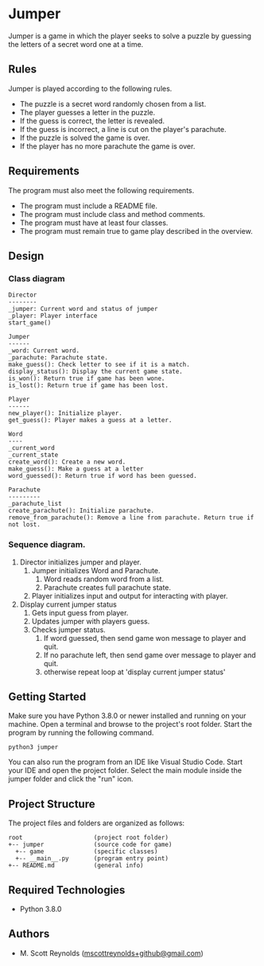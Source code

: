 # Jumper
Jumper is a game in which the player seeks to solve a puzzle by guessing the letters of a secret word one at a time.

## Rules
Jumper is played according to the following rules.

- The puzzle is a secret word randomly chosen from a list.
- The player guesses a letter in the puzzle.
- If the guess is correct, the letter is revealed.
- If the guess is incorrect, a line is cut on the player's parachute.
- If the puzzle is solved the game is over.
- If the player has no more parachute the game is over.

## Requirements
The program must also meet the following requirements.

- The program must include a README file.
- The program must include class and method comments.
- The program must have at least four classes.
- The program must remain true to game play described in the overview.


## Design
### Class diagram

```
Director
--------
_jumper: Current word and status of jumper
_player: Player interface
start_game()

Jumper
------
_word: Current word.
_parachute: Parachute state.
make_guess(): Check letter to see if it is a match. 
display_status(): Display the current game state.
is_won(): Return true if game has been wone.
is_lost(): Return true if game has been lost.

Player
------
new_player(): Initialize player. 
get_guess(): Player makes a guess at a letter.

Word
----
_current_word
_current_state
create_word(): Create a new word.
make_guess(): Make a guess at a letter
word_guessed(): Return true if word has been guessed.

Parachute
---------
_parachute_list
create_parachute(): Initialize parachute.
remove_from_parachute(): Remove a line from parachute. Return true if not lost.
```

### Sequence diagram.
1. Director initializes jumper and player.
    1. Jumper initializes Word and Parachute.
        1. Word reads random word from a list.
        2. Parachute creates full parachute state.
    2. Player initializes input and output for interacting with player.
2. Display current jumper status
    1. Gets input guess from player.
    2. Updates jumper with players guess.
    3. Checks jumper status.
        1. If word guessed, then send game won message to player and quit.
        2. If no parachute left, then send game over message to player and quit.
        3. otherwise repeat loop at 'display current jumper status'


## Getting Started
Make sure you have Python 3.8.0 or newer installed and running on your machine. Open a terminal and browse to the project's root folder. Start the program by running the following command.
```
python3 jumper 
```
You can also run the program from an IDE like Visual Studio Code. Start your IDE and open the project folder. Select the main module inside the jumper folder and click the "run" icon.

## Project Structure
The project files and folders are organized as follows:
```
root                    (project root folder)
+-- jumper              (source code for game)
  +-- game              (specific classes)
  +-- __main__.py       (program entry point)
+-- README.md           (general info)
```

## Required Technologies
* Python 3.8.0

## Authors
* M. Scott Reynolds (mscottreynolds+github@gmail.com)
